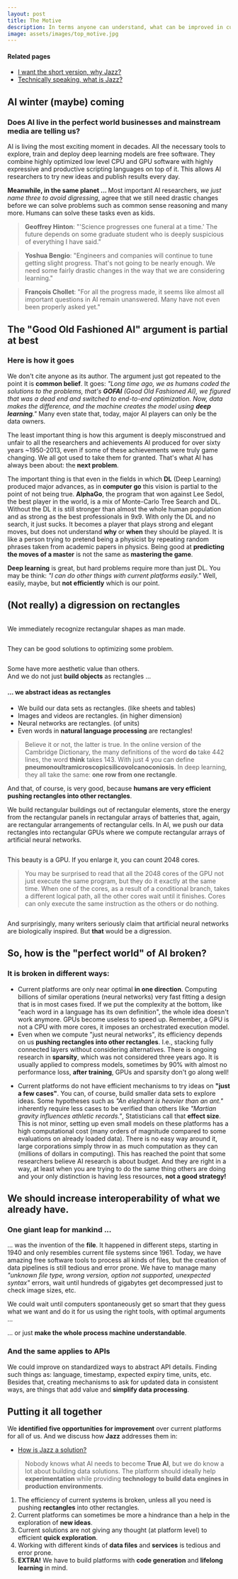 ```yaml
---
layout: post
title: The Motive
description: In terms anyone can understand, what can be improved in current platforms?
image: assets/images/top_motive.jpg
---
```

<div id="main" class="alt">
<section id="one">

<h4>Related pages</h4>
<ul class="actions vertical small">
	<li><a href="/kaalam/2018/10/04/why_jazz.html" class="button small">I want the short version, why Jazz?</a></li>
	<li><a href="/jazz_reference/vision_intro_page.html" class="button small">Technically speaking, what is Jazz?</a></li>
</ul>

<h2 id="content">AI winter (maybe) coming</h2><p>
<div class="row">
<div class="6u 12u$(small)">
<h3>Does AI live in the perfect world businesses and mainstream media are telling us?</h3>
<p>AI is living the most exciting moment in decades. All the necessary tools to explore, train and deploy deep learning models are free
software. They combine highly optimized low level CPU and GPU software with highly expressive and productive scripting languages on top
of it. This allows AI researchers to try new ideas and publish results every day.</p>
<p><b>Meanwhile, in the same planet ... </b> Most important AI researchers, <i>we just name three to avoid digressing</i>, agree that we still
need drastic changes before we can solve problems such as common sense reasoning and many more. Humans can solve these tasks even as kids.</p>
</div>
<div class="6u$ 12u$(small)">
<blockquote><b>Geoffrey Hinton</b>: "'Science progresses one funeral at a time.' The future depends on some graduate student who is deeply
suspicious of everything I have said."</blockquote>
<blockquote><b>Yoshua Bengio</b>: "Engineers and companies will continue to tune getting slight progress. That's not going to be nearly
enough. We need some fairly drastic changes in the way that we are considering learning."</blockquote>
<blockquote><b>François Chollet</b>: "For all the progress made, it seems like almost all important questions in AI remain unanswered. Many
have not even been properly asked yet."</blockquote>
</div>
</div>

<h2 id="content">The "Good Old Fashioned AI" argument is partial at best</h2><p>
<div class="row">
<div class="6u 12u$(small)">
<h3>Here is how it goes</h3>
<p>We don't cite anyone as its author. The argument just got repeated to the point it is <b>common belief</b>. It goes: <i>"Long time ago,
we as humans coded the solutions to the problems, that's <b>GOFAI</b> (Good Old Fashioned AI), we figured that was a dead end and switched
to end-to-end optimization. Now, data makes the difference, and the machine creates the model using <b>deep learning</b>."</i> Many even
state that, today, major AI players can only be the data owners.</p>

<p>The least important thing is how this argument is deeply misconstrued and unfair to all the researchers and achievements AI produced
for over sixty years ~1950-2013, even if some of these achievements were truly game changing. We all got used to take them for granted.
That's what AI has always been about: the <b>next problem</b>.</p>
</div>
<div class="6u$ 12u$(small)">
<p>The important thing is that even in the fields in which <b>DL</b> (Deep Learning) produced major advances, as in <b>computer go</b> this
vision is partial to the point of not being true. <b>AlphaGo</b>, the program that won against Lee Sedol, the best player in the world, is
a mix of Monte-Carlo Tree Search and DL. Without the DL it is still stronger than almost the whole human population and as strong as the
best professionals in 9x9. With only the DL and no search, it just sucks. It becomes a player that plays strong and elegant moves, but does
not understand <b>why</b> or <b>when</b> they should be played. It is like a person trying to pretend being a physicist by repeating random
phrases taken from academic papers in physics. Being good at <b>predicting the moves of a master</b> is not the same as <b>mastering the
game</b>.</p>

<div class="box">
<p><b>Deep learning</b> is great, but hard problems require more than just DL. You may be think: <i>"I can do other things with current
platforms easily."</i> Well, easily, maybe, but <b>not efficiently</b> which is our point.</p>
</div>
</div>
</div>

<h2 id="content">(Not really) a digression on rectangles</h2><p>
<div class="row">
<div class="6u 12u$(small)">
<span class="image fit"><img src="/kaalam/assets/images/buildings.jpg" alt="" /></span>
<p>We immediately recognize rectangular shapes as man made.</p>
<span class="image fit"><img src="/kaalam/assets/images/panels.jpg" alt="" /></span>
<p>They can be good solutions to optimizing some problem.</p>
<span class="image fit"><img src="/kaalam/assets/images/greenhouses.jpg" alt="" /></span>
<p>Some have more aesthetic value than others.<br/>
And we do not just <b>build objects</b> as rectangles ...</p>
</div>
<div class="6u$ 12u$(small)">
<h4>... we abstract ideas as rectangles</h4>
<ul>
	<li>We build our data sets as rectangles. (like sheets and tables)</li>
	<li>Images and videos are rectangles. (in higher dimension)</li>
	<li>Neural networks are rectangles. (of units)</li>
	<li>Even words in <b>natural language processing</b> are rectangles!</li>
</ul>
<blockquote>
Believe it or not, the latter is true. In the online version of the Cambridge Dictionary, the many definitions of the word <b>do</b> take
442 lines, the word <b>think</b> takes 143. With just 4 you can define <b>pneumonoultramicroscopicsilicovolcanoconiosis</b>. In deep
learning, they all take the same: <b>one row from one rectangle</b>.
</blockquote>
<p>And that, of course, is very good, because <b>humans are very efficient pushing rectangles into other rectangles</b>.</p>
<p>We build rectangular buildings out of rectangular elements, store the energy from the rectangular panels in rectangular arrays of
batteries that, again, are rectangular arrangements of rectangular cells. In AI, we push our data rectangles into rectangular
GPUs where we compute rectangular arrays of artificial neural networks.</p>

<span class="image fit"><img src="/kaalam/assets/images/nvidia2048gpu.jpg" alt="" /></span>
<p>This beauty is a GPU. If you enlarge it, you can count 2048 cores.</p>

<blockquote>
You may be surprised to read that all the 2048 cores of the GPU not just execute the same program, but they do it exactly at the same time.
When one of the cores, as a result of a conditional branch, takes a different logical path, all the other cores wait until it finishes.
Cores can only execute the same instruction as the others or do nothing.
</blockquote>

<span class="image fit"><img src="/kaalam/assets/images/neurons.jpg" alt="" /></span>
<p>And surprisingly, many writers seriously claim that artificial neural networks are biologically inspired. But <b>that</b> would be a
digression.</p>


</div>
</div>

<h2 id="content">So, how is the "perfect world" of AI broken?</h2><p>
<div class="row">
<div class="6u 12u$(small)">

<h3>It is broken in different ways:</h3>
<ul>
	<li>Current platforms are only near optimal <b>in one direction</b>. Computing billions of similar operations (neural networks)
very fast fitting a design that is in most cases fixed. If we put the complexity at the bottom, like "each word in a language has its
own definition", the whole idea doesn't work anymore. GPUs become useless to speed up. Remember, a GPU is not a CPU with more
cores, it imposes an orchestrated execution model.</li>
	<li>Even when we compute "just neural networks", its efficiency depends on us <b>pushing rectangles into other rectangles</b>.
I.e., stacking fully connected layers without considering alternatives. There is ongoing research in <b>sparsity</b>, which was not
considered three years ago. It is usually applied to compress models, sometimes by 90% with almost no performance loss, <b>after
training</b>, GPUs and sparsity don't go along well!</li>
</ul>
</div>
<div class="6u$ 12u$(small)">
<ul>
	<li>Current platforms do not have efficient mechanisms to try ideas on <b>"just a few cases"</b>. You can, of course, build smaller data
sets to explore ideas. Some hypotheses such as <i>"An elephant is heavier than an ant."</i> inherently require less cases to be verified
than others like <i>"Martian gravity influences athletic records."</i>, Statisticians call that <b>effect size</b>. This is not minor,
setting up even small models on these platforms has a high computational cost (many orders of magnitude compared to some evaluations on
already loaded data). There is no easy way around it, large corporations simply throw in as much computation as they can (millions of
dollars in computing). This has reached the point that some researchers believe AI research is about budget. And they are right in a way,
at least when you are trying to do the same thing others are doing and your only distinction is having less resources, <b>not a good
strategy!</b></li>
</ul>
</div>
</div>

<h2 id="content">We should increase interoperability of what we already have.</h2><p>
<div class="row">
<div class="6u 12u$(small)">
<h3>One giant leap for mankind ...</h3>
<p>... was the invention of the <b>file</b>. It happened in different steps, starting in 1940 and only resembles current file systems
since 1961. Today, we have amazing free software tools to process all kinds of files, but the creation of data pipelines is still tedious
and error prone. We have to manage many <i>"unknown file type, wrong version, option not supported, unexpected syntax"</i> errors, wait
until hundreds of gigabytes get decompressed just to check image sizes, etc.</p>
<p>We could wait until computers spontaneously get so smart that they guess what we want and do it for us using the right tools, with
optimal arguments ...</p>

</div>
<div class="6u$ 12u$(small)">
<p>... or just <b>make the whole process machine understandable</b>.</p>
<h3>And the same applies to APIs</h3>
<p><span class="image left"><img src="/kaalam/assets/images/api-icon.png" alt="" /></span>We could improve on standardized ways to abstract
API details. Finding such things as: language, timestamp, expected expiry time, units, etc. Besides that, creating mechanisms to ask for
updated data in consistent ways, are things that add value and <b>simplify data processing</b>.</p>
</div>
</div>

<h2 id="content">Putting it all together</h2><p>
<div class="row">
<div class="6u 12u$(small)">
<p>We <b>identified five opportunities for improvement</b> over current platforms for all of us. And we discuss how <b>Jazz</b>
addresses them in:

<ul class="actions vertical small">
	<li><a href="/kaalam/2018/10/01/how_is_jazz_a_solution.html" class="button small">How is Jazz a solution?</a></li>
</ul></p>
<blockquote>
Nobody knows what AI needs to become <b>True AI</b>, but we do know a lot about building data solutions. The platform should ideally
help <b>experimentation</b> while providing <b>technology to build data engines in production environments</b>.
</blockquote>

</div>
<div class="6u$ 12u$(small)">
<ol>
	<li>The efficiency of current systems is broken, unless all you need is pushing <b>rectangles</b> into other rectangles.</li>
	<li>Current platforms can sometimes be more a hindrance than a help in the exploration of <b>new ideas</b>.</li>
	<li>Current solutions are not giving any thought (at platform level) to efficient <b>quick exploration</b>.</li>
	<li>Working with different kinds of <b>data files</b> and <b>services</b> is tedious and error prone.</li>
	<li><b>EXTRA!</b> We have to build platforms with <b>code generation</b> and <b>lifelong learning</b> in mind.</li>
</ol>
</div>
</div>
